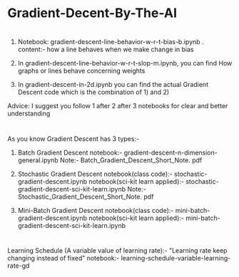 # Gradient-Decent-By-The-AI 

#
1) Notebook: gradient-descent-line-behavior-w-r-t-bias-b.ipynb
   . content:- how a line behaves when we make change in bias

3) In gradient-descent-line-behavior-w-r-t-slop-m.ipynb, you can find How graphs or lines behave concerning weights

4) In gradient-descent-in-2d.ipynb you can find the actual Gradient Descent code which is the combination of 1) and 2)

Advice: I suggest you follow 1 after 2 after 3 notebooks for clear and better understanding

#
As you know Gradient Descent has 3 types:-
1. Batch Gradient Descent
notebook:- gradient-descent-n-dimension-general.ipynb
Note:- Batch_Gradient_Descent_Short_Note. pdf
   
3. Stochastic Gradient Descent
notebook(class code):- stochastic-gradient-descent.ipynb
notebook(sci-kit learn applied):- stochastic-gradient-descent-sci-kit-learn.ipynb
Note:- Stochastic_Gradient_Descent_Short_Note. pdf

5. Mini-Batch Gradient Descent
notebook(class code):- mini-batch-gradient-descent.ipynb
notebook(sci-kit learn applied):- mini-batch-gradient-descent-sci-kit-learn.ipynb

#
Learning Schedule (A variable value of learning rate):- "Learning rate keep changing instead of fixed"
notebook:- learning-schedule-variable-learning-rate-gd
